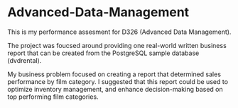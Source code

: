 # Advanced-Data-Management

This is my performance assesment for D326 (Advanced Data Management).

The project was foucsed around providing one real-world written business report that can be created from the PostgreSQL sample database (dvdrental). 

My business problem focused on creating a report that determined sales performance by film category. I suggested that this report could be used to optimize inventory management, and enhance decision-making based on top performing film categories.
